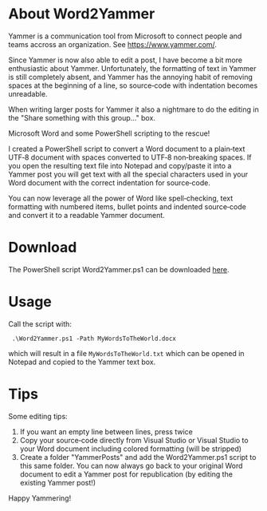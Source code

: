 # About Word2Yammer

Yammer is a communication tool from Microsoft to connect people and teams accross an organization. See https://www.yammer.com/.

Since Yammer is now also able to edit a post, I have become a bit more enthusiastic about Yammer. Unfortunately, the formatting of text in Yammer is still completely absent, and Yammer has the annoying habit of removing spaces at the beginning of a line, so source‑code with indentation becomes unreadable.

When writing larger posts for Yammer it also a nightmare to do the editing in the "Share something with this group..." box.

Microsoft Word and some PowerShell scripting to the rescue!

I created a PowerShell script to convert a Word document to a plain‑text UTF‑8 document with spaces converted to UTF‑8 non‑breaking spaces. If you open the resulting text file into Notepad and copy/paste it into a Yammer post you will get text with all the special characters used in your Word document with the correct indentation for source‑code.

You can now leverage all the power of Word like spell‑checking, text formatting with numbered items, bullet points and indented source‑code and convert it to a readable Yammer document.

# Download

The PowerShell script Word2Yammer.ps1 can be downloaded [here](https://github.com/svdoever/Word2Yammer/blob/master/Word2Yammer.ps1).

# Usage 

Call the script with:

```
 .\Word2Yammer.ps1 ‑Path MyWordsToTheWorld.docx
```

which will result in a file ```MyWordsToTheWorld.txt``` which can be opened in Notepad and copied to the Yammer text box.

# Tips

Some editing tips:

1. If you want an empty line between lines, press <ENTER> twice
2. Copy your source‑code directly from Visual Studio or Visual Studio to your Word document including colored formatting (will be stripped)
3. Create a folder "YammerPosts"  and add the Word2Yammer.ps1 script to this same folder. You can now always go back to your original Word document to edit a Yammer post for republication (by editing the existing Yammer post!)

Happy Yammering!
